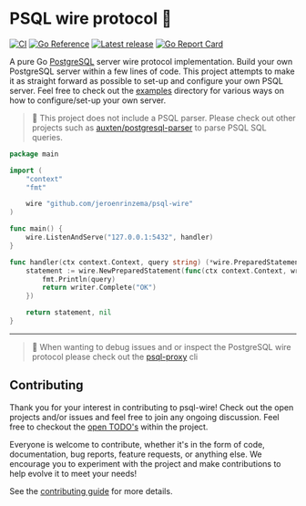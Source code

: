 # PSQL wire protocol 🔌

[![CI](https://github.com/jeroenrinzema/psql-wire/actions/workflows/build.yaml/badge.svg)](https://github.com/jeroenrinzema/psql-wire/actions/workflows/build.yaml)
[![Go Reference](https://pkg.go.dev/badge/github.com/jeroenrinzema/psql-wire.svg)](https://pkg.go.dev/github.com/jeroenrinzema/psql-wire) [![Latest release](https://img.shields.io/github/release/jeroenrinzema/psql-wire.svg)](https://github.com/jeroenrinzema/psql-wire/releases) [![Go Report Card](https://goreportcard.com/badge/github.com/jeroenrinzema/psql-wire)](https://goreportcard.com/report/github.com/jeroenrinzema/psql-wire)

A pure Go [PostgreSQL](https://www.postgresql.org/) server wire protocol implementation.
Build your own PostgreSQL server within a few lines of code.
This project attempts to make it as straight forward as possible to set-up and configure your own PSQL server.
Feel free to check out the [examples](https://github.com/jeroenrinzema/psql-wire/tree/main/examples) directory for various ways on how to configure/set-up your own server.

> 🚧 This project does not include a PSQL parser. Please check out other projects such as [auxten/postgresql-parser](https://github.com/auxten/postgresql-parser) to parse PSQL SQL queries.

```go
package main

import (
	"context"
	"fmt"

	wire "github.com/jeroenrinzema/psql-wire"
)

func main() {
	wire.ListenAndServe("127.0.0.1:5432", handler)
}

func handler(ctx context.Context, query string) (*wire.PreparedStatement, error) {
	statement := wire.NewPreparedStatement(func(ctx context.Context, writer wire.DataWriter, parameters []wire.Parameter) error {
		fmt.Println(query)
		return writer.Complete("OK")
	})

	return statement, nil
}
```

---

> 🚧 When wanting to debug issues and or inspect the PostgreSQL wire protocol please check out the [psql-proxy](https://github.com/cloudproud/psql-proxy) cli

## Contributing

Thank you for your interest in contributing to psql-wire!
Check out the open projects and/or issues and feel free to join any ongoing discussion.
Feel free to checkout the [open TODO's](https://github.com/jeroenrinzema/psql-wire/issues?q=is%3Aissue+is%3Aopen+label%3Atodo) within the project.

Everyone is welcome to contribute, whether it's in the form of code, documentation, bug reports, feature requests, or anything else. We encourage you to experiment with the project and make contributions to help evolve it to meet your needs!

See the [contributing guide](https://github.com/jeroenrinzema/psql-wire/blob/main/CONTRIBUTING.md) for more details.
